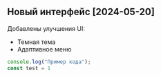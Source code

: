 
## Новый интерфейс [2024-05-20]
Добавлены улучшения UI:

- Темная тема
- Адаптивное меню

```js
console.log("Пример кода");
const test = 1 

```

